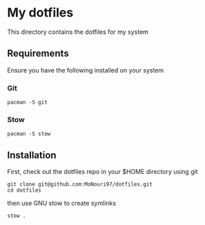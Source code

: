 # My dotfiles

This directory contains the dotfiles for my system

## Requirements

Ensure you have the following installed on your system

### Git

```
pacman -S git
```

### Stow

```
pacman -S stow
```

## Installation

First, check out the dotfiles repo in your $HOME directory using git

```
git clone git@github.com:MoNouri97/dotfiles.git
cd dotfiles
```

then use GNU stow to create symlinks

```
stow .
```

